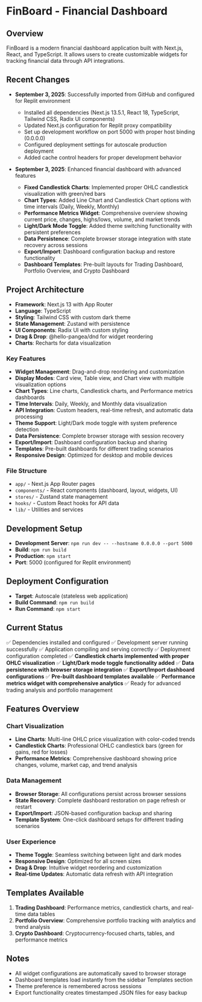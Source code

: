 # FinBoard - Financial Dashboard

## Overview
FinBoard is a modern financial dashboard application built with Next.js, React, and TypeScript. It allows users to create customizable widgets for tracking financial data through API integrations.

## Recent Changes
- **September 3, 2025**: Successfully imported from GitHub and configured for Replit environment
  - Installed all dependencies (Next.js 13.5.1, React 18, TypeScript, Tailwind CSS, Radix UI components)
  - Updated Next.js configuration for Replit proxy compatibility
  - Set up development workflow on port 5000 with proper host binding (0.0.0.0)
  - Configured deployment settings for autoscale production deployment
  - Added cache control headers for proper development behavior

- **September 3, 2025**: Enhanced financial dashboard with advanced features
  - **Fixed Candlestick Charts**: Implemented proper OHLC candlestick visualization with green/red bars
  - **Chart Types**: Added Line Chart and Candlestick Chart options with time intervals (Daily, Weekly, Monthly)
  - **Performance Metrics Widget**: Comprehensive overview showing current price, changes, highs/lows, volume, and market trends
  - **Light/Dark Mode Toggle**: Added theme switching functionality with persistent preferences
  - **Data Persistence**: Complete browser storage integration with state recovery across sessions
  - **Export/Import**: Dashboard configuration backup and restore functionality
  - **Dashboard Templates**: Pre-built layouts for Trading Dashboard, Portfolio Overview, and Crypto Dashboard

## Project Architecture
- **Framework**: Next.js 13 with App Router
- **Language**: TypeScript
- **Styling**: Tailwind CSS with custom dark theme
- **State Management**: Zustand with persistence
- **UI Components**: Radix UI with custom styling
- **Drag & Drop**: @hello-pangea/dnd for widget reordering
- **Charts**: Recharts for data visualization

### Key Features
- **Widget Management**: Drag-and-drop reordering and customization
- **Display Modes**: Card view, Table view, and Chart view with multiple visualization options
- **Chart Types**: Line charts, Candlestick charts, and Performance metrics dashboards
- **Time Intervals**: Daily, Weekly, and Monthly data visualization
- **API Integration**: Custom headers, real-time refresh, and automatic data processing
- **Theme Support**: Light/Dark mode toggle with system preference detection
- **Data Persistence**: Complete browser storage with session recovery
- **Export/Import**: Dashboard configuration backup and sharing
- **Templates**: Pre-built dashboards for different trading scenarios
- **Responsive Design**: Optimized for desktop and mobile devices

### File Structure
- `app/` - Next.js App Router pages
- `components/` - React components (dashboard, layout, widgets, UI)
- `stores/` - Zustand state management
- `hooks/` - Custom React hooks for API data
- `lib/` - Utilities and services

## Development Setup
- **Development Server**: `npm run dev -- --hostname 0.0.0.0 --port 5000`
- **Build**: `npm run build`
- **Production**: `npm start`
- **Port**: 5000 (configured for Replit environment)

## Deployment Configuration
- **Target**: Autoscale (stateless web application)
- **Build Command**: `npm run build`
- **Run Command**: `npm start`

## Current Status
✅ Dependencies installed and configured
✅ Development server running successfully
✅ Application compiling and serving correctly
✅ Deployment configuration completed
✅ **Candlestick charts implemented with proper OHLC visualization**
✅ **Light/Dark mode toggle functionality added**
✅ **Data persistence with browser storage integration**
✅ **Export/Import dashboard configurations**
✅ **Pre-built dashboard templates available**
✅ **Performance metrics widget with comprehensive analytics**
✅ Ready for advanced trading analysis and portfolio management

## Features Overview

### Chart Visualization
- **Line Charts**: Multi-line OHLC price visualization with color-coded trends
- **Candlestick Charts**: Professional OHLC candlestick bars (green for gains, red for losses)
- **Performance Metrics**: Comprehensive dashboard showing price changes, volume, market cap, and trend analysis

### Data Management
- **Browser Storage**: All configurations persist across browser sessions
- **State Recovery**: Complete dashboard restoration on page refresh or restart
- **Export/Import**: JSON-based configuration backup and sharing
- **Template System**: One-click dashboard setups for different trading scenarios

### User Experience
- **Theme Toggle**: Seamless switching between light and dark modes
- **Responsive Design**: Optimized for all screen sizes
- **Drag & Drop**: Intuitive widget reordering and customization
- **Real-time Updates**: Automatic data refresh with API integration

## Templates Available
1. **Trading Dashboard**: Performance metrics, candlestick charts, and real-time data tables
2. **Portfolio Overview**: Comprehensive portfolio tracking with analytics and trend analysis
3. **Crypto Dashboard**: Cryptocurrency-focused charts, tables, and performance metrics

## Notes
- All widget configurations are automatically saved to browser storage
- Dashboard templates load instantly from the sidebar Templates section
- Theme preference is remembered across sessions
- Export functionality creates timestamped JSON files for easy backup

